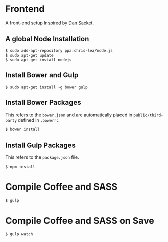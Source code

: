 # Frontend

A front-end setup Inspired by [Dan Sacket](https://github.com/dansackett).

## A global Node Installation

    $ sudo add-apt-repository ppa:chris-lea/node.js
    $ sudo apt-get update
    $ sudo apt-get install nodejs 

## Install Bower and Gulp 

    $ sudo apt-get install -g bower gulp

## Install Bower Packages

This refers to the `bower.json` and are automatically placed in `public/third-party` defined in `.bowerrc`

    $ bower install

## Install Gulp Packages

This refers to the `package.json` file.

    $ npm install

# Compile Coffee and SASS

    $ gulp 

# Compile Coffee and SASS on Save

    $ gulp watch
